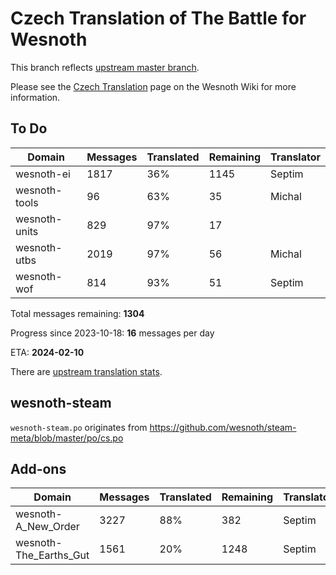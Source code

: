 # Czech Translation of The Battle for Wesnoth

This branch reflects [upstream master branch](https://github.com/wesnoth/wesnoth/tree/master).

Please see the [Czech Translation](https://wiki.wesnoth.org/CzechTranslation) page on the Wesnoth Wiki for more information.

## To Do

Domain | Messages | Translated | Remaining | Translator
------ | -------- | ---------- | --------- | ----------
wesnoth-ei | 1817 | 36% | 1145 | Septim
wesnoth-tools | 96 | 63% | 35 | Michal
wesnoth-units | 829 | 97% | 17 |
wesnoth-utbs | 2019 | 97% | 56 | Michal
wesnoth-wof | 814 | 93% | 51 | Septim

Total messages remaining: **1304**

Progress since 2023-10-18: **16** messages per day

ETA: **2024-02-10**

There are [upstream translation stats](https://www.wesnoth.org/gettext/?view=langs&version=master&lang=cs).

## wesnoth-steam
`wesnoth-steam.po` originates from https://github.com/wesnoth/steam-meta/blob/master/po/cs.po

## Add-ons
Domain | Messages | Translated | Remaining | Translator
------ | -------- | ---------- | --------- | ----------
wesnoth-A_New_Order | 3227 | 88% | 382 | Septim
wesnoth-The_Earths_Gut | 1561 | 20% | 1248 | Septim
